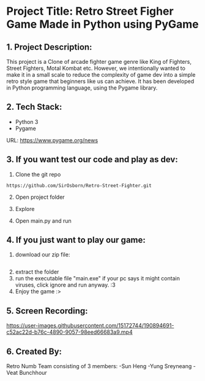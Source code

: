 # Project Title: Retro Street Figher Game Made in Python using PyGame

## 1. Project Description:


This project is a Clone of arcade fighter game genre like King of Fighters, Street Fighters, Motal Kombat etc. However, we intentionally wanted to make it in a small scale to reduce the complexity of game dev into a simple retro style game that beginners like us can achieve. It has been developed in Python programming language, using the Pygame library.


## 2. Tech Stack:

- Python 3
- Pygame

URL: [https://www.pygame.org/news ](https://www.pygame.org/news)


## 3. If you want test our code and play as dev:

1. Clone the git repo

```
https://github.com/SirOsborn/Retro-Street-Fighter.git
```

2. Open project folder

3. Explore

4. Open main.py and run

## 4. If you just want to play our game:
1. download our zip file:
   ```
   
   ```
3. extract the folder
4. run the executable file "main.exe" if your pc says it might contain viruses, click ignore and run anyway. :3
5. Enjoy the game :>


## 5. Screen Recording:

https://user-images.githubusercontent.com/15172744/190894691-c52ac22d-b76c-4890-9057-98eed66683a9.mp4


## 6. Created By:

Retro Numb Team consisting of 3 members:
-Sun Heng
-Yung Sreyneang
-Veat Bunchhour

